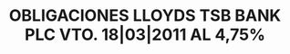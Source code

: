 ---
layout: asset
title: OBLIGACIONES LLOYDS TSB BANK PLC VTO. 18|03|2011 AL 4,75%
isin: XS0095501606
---